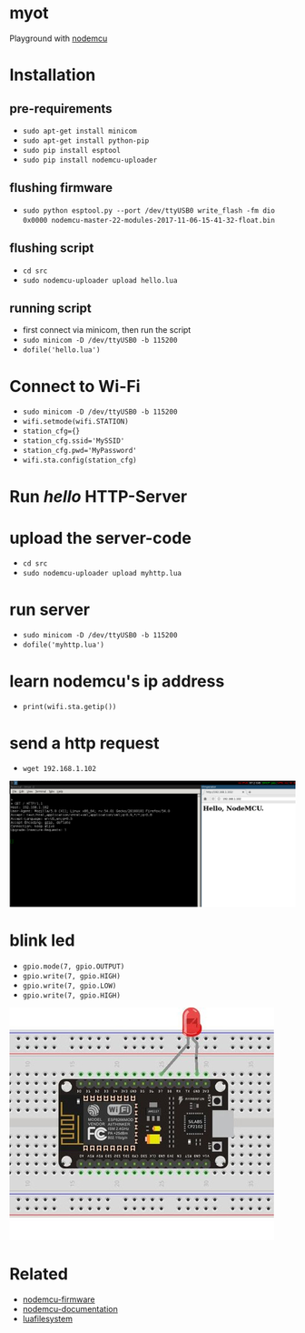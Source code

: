# myot

Playground with [nodemcu](http://www.nodemcu.com/index_en.html)

# Installation

## pre-requirements

- `sudo apt-get install minicom`
- `sudo apt-get install python-pip`
- `sudo pip install esptool`
- `sudo pip install nodemcu-uploader`

## flushing firmware
- `sudo python esptool.py --port /dev/ttyUSB0 write_flash -fm dio 0x0000 nodemcu-master-22-modules-2017-11-06-15-41-32-float.bin`

## flushing script

- `cd src`
- `sudo nodemcu-uploader upload hello.lua`

## running script

- first connect via minicom, then run the script
- `sudo minicom -D /dev/ttyUSB0 -b 115200`
- `dofile('hello.lua')`

# Connect to Wi-Fi

- `sudo minicom -D /dev/ttyUSB0 -b 115200`
- `wifi.setmode(wifi.STATION)`
- `station_cfg={}`
- `station_cfg.ssid='MySSID'`
- `station_cfg.pwd='MyPassword'`
- `wifi.sta.config(station_cfg)`

# Run *hello* HTTP-Server

# upload the server-code
- `cd src`
- `sudo nodemcu-uploader upload myhttp.lua`

# run server
- `sudo minicom -D /dev/ttyUSB0 -b 115200`
- `dofile('myhttp.lua')`

# learn nodemcu's ip address 
- `print(wifi.sta.getip())`

# send a http request
- `wget 192.168.1.102`

![ScreenShot](https://github.com/kivanccakmak/myot/blob/master/doc/figs/http.png)

# blink led
- `gpio.mode(7, gpio.OUTPUT)`
- `gpio.write(7, gpio.HIGH)`
- `gpio.write(7, gpio.LOW)`
- `gpio.write(7, gpio.HIGH)`

![ScreenShot](https://github.com/kivanccakmak/myot/blob/master/doc/figs/led.jpg)

# Related
- [nodemcu-firmware](https://github.com/nodemcu/nodemcu-firmware/blob/master/README.md)
- [nodemcu-documentation](https://nodemcu.readthedocs.io/en/master/)
- [luafilesystem](https://github.com/keplerproject/luafilesystem)
